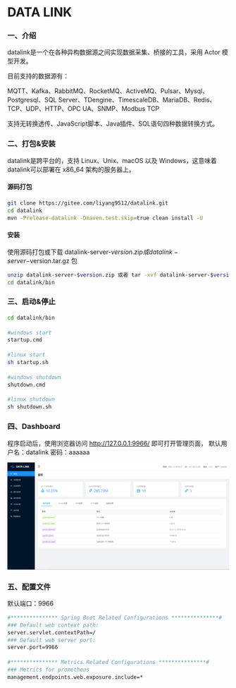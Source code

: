 # DATA LINK

### 一、介绍
datalink是一个在各种异构数据源之间实现数据采集、桥接的工具，采用 Actor 模型开发。

目前支持的数据源有：

MQTT、Kafka、RabbitMQ、RocketMQ、ActiveMQ、Pulsar、Mysql、Postgresql、SQL Server、TDengine、TimescaleDB、MariaDB、Redis、TCP、UDP、HTTP、OPC UA、SNMP、Modbus TCP


支持无转换透传、JavaScript脚本、Java插件、SQL语句四种数据转换方式。

### 二、打包&安装

datalink是跨平台的，支持 Linux、Unix、macOS 以及 Windows，这意味着datalink可以部署在 x86_64 架构的服务器上。

#### 源码打包

```bash
git clone https://gitee.com/liyang9512/datalink.git
cd datalink
mvn -Prelease-datalink -Dmaven.test.skip=true clean install -U
```

#### 安装

使用源码打包或下载 datalink-server-$version.zip 或 datalink-server-$version.tar.gz 包

```bash
unzip datalink-server-$version.zip 或者 tar -xvf datalink-server-$version.tar.gz
cd datalink/bin
```

### 三、启动&停止

```bash
cd datalink/bin

#windows start
startup.cmd

#linux start
sh startup.sh

#windows shutdown
shutdown.cmd

#linux shutdown
sh shutdown.sh
```

### 四、Dashboard

程序启动后，使用浏览器访问 http://127.0.0.1:9966/ 即可打开管理页面，
默认用户名：datalink   密码：aaaaaa

![img.png](datalink-ui/public/img.png)

### 五、配置文件

默认端口：9966

```bash
#*************** Spring Boot Related Configurations ***************#
### Default web context path:
server.servlet.contextPath=/
### Default web server port:
server.port=9966

#*************** Metrics Related Configurations ***************#
### Metrics for prometheus
management.endpoints.web.exposure.include=*
```